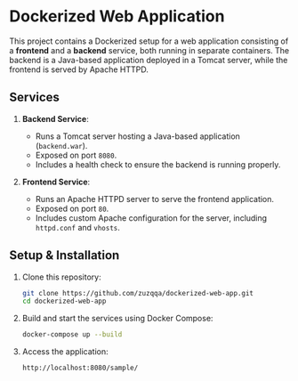 # Dockerized Web Application

This project contains a Dockerized setup for a web application consisting of a **frontend** and a **backend** service, both running in separate containers. The backend is a Java-based application deployed in a Tomcat server, while the frontend is served by Apache HTTPD.

## Services

1. **Backend Service**:
   - Runs a Tomcat server hosting a Java-based application (`backend.war`).
   - Exposed on port `8080`.
   - Includes a health check to ensure the backend is running properly.

2. **Frontend Service**:
   - Runs an Apache HTTPD server to serve the frontend application.
   - Exposed on port `80`.
   - Includes custom Apache configuration for the server, including `httpd.conf` and `vhosts`.

## Setup & Installation

1. Clone this repository:

   ```bash
   git clone https://github.com/zuzqqa/dockerized-web-app.git
   cd dockerized-web-app
   ```

2. Build and start the services using Docker Compose:

    ```bash
    docker-compose up --build
    ```

3. Access the application:

    ```http
    http://localhost:8080/sample/
    ``` 

